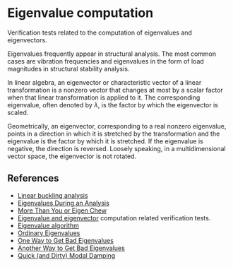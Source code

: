 # Eigenvalue computation
Verification tests related to the computation of eigenvalues and eigenvectors.

Eigenvalues frequently appear in structural analysis. The most common cases are vibration frequencies and eigenvalues in the form of load magnitudes in structural stability analysis.

In linear algebra, an eigenvector or characteristic vector of a linear transformation is a nonzero vector that changes at most by a scalar factor when that linear transformation is applied to it. The corresponding eigenvalue, often denoted by $\lambda$, is the factor by which the eigenvector is scaled.

Geometrically, an eigenvector, corresponding to a real nonzero eigenvalue, points in a direction in which it is stretched by the transformation and the eigenvalue is the factor by which it is stretched. If the eigenvalue is negative, the direction is reversed. Loosely speaking, in a multidimensional vector space, the eigenvector is not rotated.

## References
 - [Linear buckling analysis](https://portwooddigital.com/2021/05/29/right-under-your-nose)
 - [Eigenvalues During an Analysis](https://portwooddigital.com/2021/11/09/eigenvalues-during-an-analysis/)
 - [More Than You or Eigen Chew](https://portwooddigital.com/2022/03/06/more-than-you-or-eigen-chew/)
 - [Eigenvalue and eigenvector](https://en.wikipedia.org/wiki/Eigenvalues_and_eigenvectors) computation related verification tests.
 - [Eigenvalue algorithm](https://en.wikipedia.org/wiki/Eigenvalue_algorithm)
 - [Ordinary Eigenvalues](https://portwooddigital.com/2020/11/13/ordinary-eigenvalues/)
 - [One Way to Get Bad Eigenvalues](https://portwooddigital.com/2022/11/10/one-way-to-get-bad-eigenvalues/)
 - [Another Way to Get Bad Eigenvalues](https://portwooddigital.com/2022/11/11/another-way-to-get-bad-eigenvalues/)
 - [Quick (and Dirty) Modal Damping](https://portwooddigital.com/2022/11/08/quick-and-dirty-modal-damping/)
